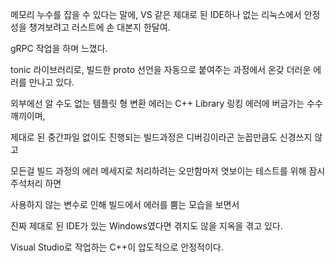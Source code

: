 메모리 누수를 잡을 수 있다는 말에, VS 같은 제대로 된 IDE하나 없는 리눅스에서 안정성을 챙겨보려고 러스트에 손 대본지 한달여.

gRPC 작업을 하며 느꼈다.

tonic 라이브러리로, 빌드한 proto 선언을 자동으로 붙여주는 과정에서 온갖 더러운 에러를 만나고 있다.

외부에선 알 수도 없는 템플릿 형 변환 에러는 C++ Library 링킹 에러에 버금가는 수수깨끼이며,

제대로 된 중간파일 없이도 진행되는 빌드과정은 디버깅이라곤 눈꼽만큼도 신경쓰지 않고

모든걸 빌드 과정의 에러 메세지로 처리하려는 오만함마저 엿보이는 테스트를 위해 잠시 주석처리 하면

사용하지 않는 변수로 인해 빌드에서 에러를 뿜는 모습을 보면서

진짜 제대로 된 IDE가 있는 Windows였다면 겪지도 않을 지옥을 겪고 있다.

Visual Studio로 작업하는 C++이 압도적으로 안정적이다.
